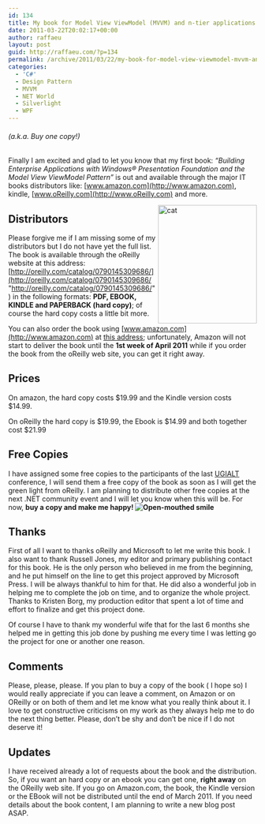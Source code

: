 ```yaml
---
id: 134
title: My book for Model View ViewModel (MVVM) and n-tier applications is out
date: 2011-03-22T20:02:17+00:00
author: raffaeu
layout: post
guid: http://raffaeu.com/?p=134
permalink: /archive/2011/03/22/my-book-for-model-view-viewmodel-mvvm-and-n-tier-applications-is-out.aspx
categories:
  - 'C#'
  - Design Pattern
  - MVVM
  - NET World
  - Silverlight
  - WPF
---
```

###### (a.k.a. Buy one copy!)

Finally I am excited and glad to let you know that my first book: _“Building Enterprise Applications with Windows® Presentation Foundation and the Model View ViewModel Pattern”_ is out and available through the major IT books distributors like: [www.amazon.com](http://www.amazon.com), kindle, [www.oReilly.com](http://www.oReilly.com) and more.

[<img style="background-image: none; border-bottom: 0px; border-left: 0px; padding-left: 0px; padding-right: 0px; display: inline; float: right; border-top: 0px; border-right: 0px; padding-top: 0px" title="cat" border="0" alt="cat" align="right" src="http://raffaeu.com/wp-content/uploads/2013/03/55d25749-2091-4b8d-a1b4-921d7a87586dcat_3.gif" width="200" height="240" />](http://www.amazon.com/gp/product/0735650926/ref=s9_simh_gw_p14_d0_i1?pf_rd_m=ATVPDKIKX0DER&pf_rd_s=center-3&pf_rd_r=0X0YFCQPKJECEQYG088Z&pf_rd_t=101&pf_rd_p=470938811&pf_rd_i=507846)

## Distributors

Please forgive me if I am missing some of my distributors but I do not have yet the full list. The book is available through the oReilly website at this address: [http://oreilly.com/catalog/0790145309686/](http://oreilly.com/catalog/0790145309686/ "http://oreilly.com/catalog/0790145309686/") in the following formats: **PDF, EBOOK, KINDLE and PAPERBACK (hard copy)**; of course the hard copy costs a little bit more. 

You can also order the book using [www.amazon.com](http://www.amazon.com) at <a href="http://www.amazon.com/gp/product/0735650926/ref=s9_simh_gw_p14_d0_i1?pf_rd_m=ATVPDKIKX0DER&pf_rd_s=center-3&pf_rd_r=0X0YFCQPKJECEQYG088Z&pf_rd_t=101&pf_rd_p=470938811&pf_rd_i=507846" target="_blank">this address</a>; unfortunately, Amazon will not start to deliver the book until the **1st week of April 2011** while if you order the book from the oReilly web site, you can get it right away. 

## Prices

On amazon, the hard copy costs $19.99 and the Kindle version costs $14.99.

On oReilly the hard copy is $19.99, the Ebook is $14.99 and both together cost $21.99

## Free Copies

I have assigned some free copies to the participants of the last [UGIALT](http://ugialt.net/) conference, I will send them a free copy of the book as soon as I will get the green light from oReilly. I am planning to distribute other free copies at the next .NET community event and I will let you know when this will be. For now, **buy a copy and make me happy! <img style="border-bottom-style: none; border-right-style: none; border-top-style: none; border-left-style: none" class="wlEmoticon wlEmoticon-openmouthedsmile" alt="Open-mouthed smile" src="http://raffaeu.com/wp-content/uploads/2013/03/3adbd05a-871e-41b9-b030-b8191b2730e4wlEmoticon-openmouthedsmile_2.png" />**

## Thanks

First of all I want to thanks oReilly and Microsoft to let me write this book. I also want to thank Russell Jones, my editor and primary publishing contact for this book. He is the only person who believed in me from the beginning, and he put himself on the line to get this project approved by Microsoft Press. I will be always thankful to him for that. He did also a wonderful job in helping me to complete the job on time, and to organize the whole project. Thanks to Kristen Borg, my production editor that spent a lot of time and effort to finalize and get this project done.

Of course I have to thank my wonderful wife that for the last 6 months she helped me in getting this job done by pushing me every time I was letting go the project for one or another one reason. 

## Comments

Please, please, please. If you plan to buy a copy of the book ( I hope so) I would really appreciate if you can leave a comment, on Amazon or on OReilly or on both of them and let me know what you really think about it. I love to get constructive criticisms on my work as they always help me to do the next thing better. Please, don’t be shy and don’t be nice if I do not deserve it!

## Updates

I have received already a lot of requests about the book and the distribution. So, if you want an hard copy or an ebook you can get one, **right away** on the OReilly web site. If you go on Amazon.com, the book, the Kindle version or the EBook will not be distributed until the end of March 2011. If you need details about the book content, I am planning to write a new blog post ASAP.